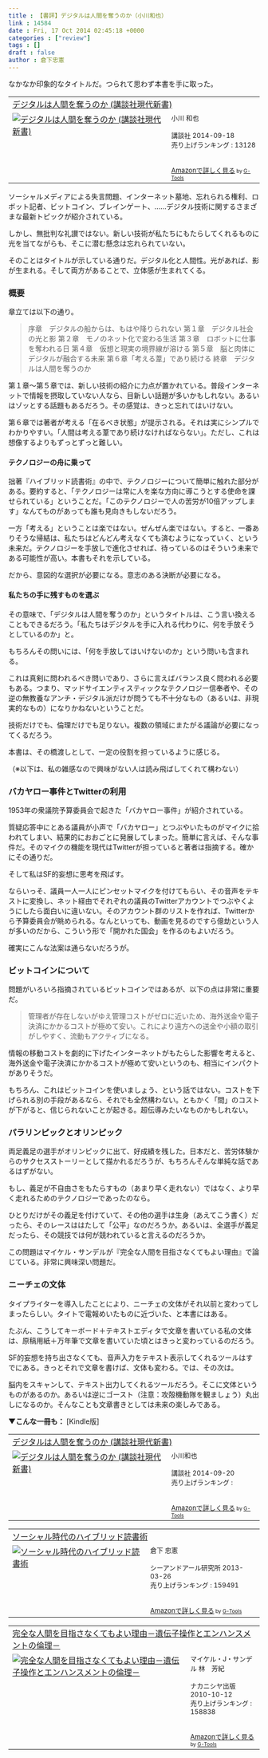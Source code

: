 ```yaml
---
title : 【書評】デジタルは人間を奪うのか（小川和也）
link : 14584
date : Fri, 17 Oct 2014 02:45:18 +0000
categories : ["review"]
tags : []
draft : false
author : 倉下忠憲
---
```


なかなか印象的なタイトルだ。つられて思わず本書を手に取った。

<table  border="0" cellpadding="5"><tr><td colspan="2"><a href="http://www.amazon.co.jp/%E3%83%87%E3%82%B8%E3%82%BF%E3%83%AB%E3%81%AF%E4%BA%BA%E9%96%93%E3%82%92%E5%A5%AA%E3%81%86%E3%81%AE%E3%81%8B-%E8%AC%9B%E8%AB%87%E7%A4%BE%E7%8F%BE%E4%BB%A3%E6%96%B0%E6%9B%B8-%E5%B0%8F%E5%B7%9D-%E5%92%8C%E4%B9%9F/dp/4062882833%3FSubscriptionId%3D15SMZCTB9V8NGR2TW082%26tag%3Drashita1000-22%26linkCode%3Dxm2%26camp%3D2025%26creative%3D165953%26creativeASIN%3D4062882833" target="_blank">デジタルは人間を奪うのか (講談社現代新書)</a><img src="http://www.assoc-amazon.jp/e/ir?t=rashita1000-22&l=ur2&o=9" width="1" height="1" style="border: none;" alt="" /></td></tr><tr><td valign="top"><a href="http://www.amazon.co.jp/%E3%83%87%E3%82%B8%E3%82%BF%E3%83%AB%E3%81%AF%E4%BA%BA%E9%96%93%E3%82%92%E5%A5%AA%E3%81%86%E3%81%AE%E3%81%8B-%E8%AC%9B%E8%AB%87%E7%A4%BE%E7%8F%BE%E4%BB%A3%E6%96%B0%E6%9B%B8-%E5%B0%8F%E5%B7%9D-%E5%92%8C%E4%B9%9F/dp/4062882833%3FSubscriptionId%3D15SMZCTB9V8NGR2TW082%26tag%3Drashita1000-22%26linkCode%3Dxm2%26camp%3D2025%26creative%3D165953%26creativeASIN%3D4062882833" target="_blank"><img src="http://ecx.images-amazon.com/images/I/31nT0J4onKL._SL160_.jpg" border="0" alt="デジタルは人間を奪うのか (講談社現代新書)" /></a></td><td valign="top"><font size="-1">小川 和也 <br /><br />講談社  2014-09-18<br />売り上げランキング : 13128<br /><br /><br /><a href="http://www.amazon.co.jp/%E3%83%87%E3%82%B8%E3%82%BF%E3%83%AB%E3%81%AF%E4%BA%BA%E9%96%93%E3%82%92%E5%A5%AA%E3%81%86%E3%81%AE%E3%81%8B-%E8%AC%9B%E8%AB%87%E7%A4%BE%E7%8F%BE%E4%BB%A3%E6%96%B0%E6%9B%B8-%E5%B0%8F%E5%B7%9D-%E5%92%8C%E4%B9%9F/dp/4062882833%3FSubscriptionId%3D15SMZCTB9V8NGR2TW082%26tag%3Drashita1000-22%26linkCode%3Dxm2%26camp%3D2025%26creative%3D165953%26creativeASIN%3D4062882833" target="_blank">Amazonで詳しく見る</a></font><font size="-2"> by <a href="http://www.goodpic.com/mt/aws/index.html" >G-Tools</a></font></td></tr></table>


ソーシャルメディアによる失言問題、インターネット墓地、忘れられる権利、ロボット記者、ビットコイン、ブレインゲート、……デジタル技術に関するさまざまな最新トピックが紹介されている。

しかし、無批判な礼讃ではない。新しい技術が私たちにもたらしてくれるものに光を当てながらも、そこに潜む懸念は忘れられていない。

そのことはタイトルが示している通りだ。デジタル化と人間性。光があれば、影が生まれる。そして両方があることで、立体感が生まれてくる。

<H3>概要</H3>

章立ては以下の通り。

<blockquote>
序章　デジタルの船からは、もはや降りられない
第１章　デジタル社会の光と影	
第２章　モノのネット化で変わる生活
第３章　ロボットに仕事を奪われる日
第４章　仮想と現実の境界線が溶ける
第５章　脳と肉体にデジタルが融合する未来
第６章「考える葦」であり続ける
終章　デジタルは人間を奪うのか
</blockquote>

第１章〜第５章では、新しい技術の紹介に力点が置かれている。普段インターネットで情報を摂取していない人なら、目新しい話題が多いかもしれない。あるいはゾッとする話題もあるだろう。その感覚は、きっと忘れてはいけない。

第６章では著者が考える「在るべき状態」が提示される。それは実にシンプルでわかりやすい。「人間は考える葦であり続けなければならない」。ただし、これは想像するよりもずっとずっと難しい。

<H4>テクノロジーの舟に乗って</H4>

拙著『ハイブリッド読書術』の中で、テクノロジーについて簡単に触れた部分がある。要約すると、「テクノロジーは常に人を楽な方向に導こうとする使命を課せられている」ということだ。「このテクノロジーで人の苦労が10倍アップします」なんてものがあっても誰も見向きもしないだろう。

一方「考える」ということは楽ではない。ぜんぜん楽ではない。すると、一番ありそうな帰結は、私たちはどんどん考えなくても済むようになっていく、という未来だ。テクノロジーを手放しで進化させれば、待っているのはそういう未来である可能性が高い。本書もそれを示している。

だから、意図的な選択が必要になる。意志のある決断が必要になる。

<H4>私たちの手に残すものを選ぶ</H4>

その意味で、「デジタルは人間を奪うのか」というタイトルは、こう言い換えることもできるだろう。「私たちはデジタルを手に入れる代わりに、何を手放そうとしているのか」と。

もちろんその問いには、「何を手放してはいけないのか」という問いも含まれる。

これは真剣に問われるべき問いであり、さらに言えばバランス良く問われる必要もある。つまり、マッドサイエンティスティックなテクノロジー信奉者や、その逆の無教養なアンチ・デジタル派だけが問うても不十分なもの（あるいは、非現実的なもの）になりかねないということだ。

技術だけでも、倫理だけでも足りない。複数の領域にまたがる議論が必要になってくるだろう。

本書は、その橋渡しとして、一定の役割を担っているように感じる。

（※以下は、私の雑感なので興味がない人は読み飛ばしてくれて構わない）

<H3>バカヤロー事件とTwitterの利用</H3>

1953年の衆議院予算委員会で起きた「バカヤロー事件」が紹介されている。

質疑応答中にとある議員が小声で「バカヤロー」とつぶやいたものがマイクに拾われてしまい、結果的におおごとに発展してしまった。簡単に言えば、そんな事件だ。そのマイクの機能を現代はTwitterが担っていると著者は指摘する。確かにその通りだ。

そして私はSF的妄想に思考を飛ばす。

ならいっそ、議員一人一人にピンセットマイクを付けてもらい、その音声をテキストに変換し、ネット経由でそれぞれの議員のTwitterアカウントでつぶやくようにしたら面白いに違いない。そのアカウント群のリストを作れば、Twitterから予算委員会が眺められる。なんといっても、動画を見るのですら億劫という人が多いのだから、こういう形で「開かれた国会」を作るのもよいだろう。

確実にこんな法案は通らないだろうが。

<H3>ビットコインについて</H3>

問題がいろいろ指摘されているビットコインではあるが、以下の点は非常に重要だ。

<blockquote>管理者が存在しないがゆえ管理コストがゼロに近いため、海外送金や電子決済にかかるコストが極めて安い。これにより遠方への送金や小額の取引がしやすく、流動もアクティブになる。</blockquote>

情報の移動コストを劇的に下げたインターネットがもたらした影響を考えると、海外送金や電子決済にかかるコストが極めて安いというのも、相当にインパクトがありそうだ。

もちろん、これはビットコインを使いましょう、という話ではない。コストを下げられる別の手段があるなら、それでも全然構わない。ともかく「間」のコストが下がると、信じられないことが起きる。超伝導みたいなものかもしれない。

<H3>パラリンピックとオリンピック</H3>

両足義足の選手がオリンピックに出て、好成績を残した。日本だと、苦労体験からのサクセスストーリーとして描かれるだろうが、もちろんそんな単純な話であるはずがない。

もし、義足が不自由さをもたらすもの（あまり早く走れない）ではなく、より早く走れるためのテクノロジーであったのなら。

ひとりだけがその義足を付けていて、その他の選手は生身（あえてこう書く）だったら、そのレースははたして「公平」なのだろうか。あるいは、全選手が義足だったら、その競技では何が競われていると言えるのだろうか。

この問題はマイケル・サンデルが『完全な人間を目指さなくてもよい理由』で論じている。非常に興味深い問題だ。

<H3>ニーチェの文体</H3>

タイプライターを導入したことにより、ニーチェの文体がそれ以前と変わってしまったらしい。タイトで電報めいたものに近づいた、と本書にはある。

たぶん、こうしてキーボード＋テキストエディタで文章を書いている私の文体は、原稿用紙＋万年筆で文章を書いていた頃とはきっと変わっているのだろう。

SF的妄想を持ち出さなくても、音声入力をテキスト表示してくれるツールはすでにある。きっとそれで文章を書けば、文体も変わる。では、その次は。

脳内をスキャンして、テキスト出力してくれるツールだろう。そこに文体というものがあるのか。あるいは逆にゴースト（注意：攻殻機動隊を観ましょう）丸出しになるのか。そんなことも文章書きとしては未来の楽しみである。

<strong>▼こんな一冊も：</strong>
[Kindle版]
<table  border="0" cellpadding="5"><tr><td colspan="2"><a href="http://www.amazon.co.jp/%E3%83%87%E3%82%B8%E3%82%BF%E3%83%AB%E3%81%AF%E4%BA%BA%E9%96%93%E3%82%92%E5%A5%AA%E3%81%86%E3%81%AE%E3%81%8B-%E8%AC%9B%E8%AB%87%E7%A4%BE%E7%8F%BE%E4%BB%A3%E6%96%B0%E6%9B%B8-%E5%B0%8F%E5%B7%9D%E5%92%8C%E4%B9%9F-ebook/dp/B00OKC20ZC%3FSubscriptionId%3D15SMZCTB9V8NGR2TW082%26tag%3Drashita1000-22%26linkCode%3Dxm2%26camp%3D2025%26creative%3D165953%26creativeASIN%3DB00OKC20ZC" target="_blank">デジタルは人間を奪うのか (講談社現代新書)</a><img src="http://www.assoc-amazon.jp/e/ir?t=rashita1000-22&l=ur2&o=9" width="1" height="1" style="border: none;" alt="" /></td></tr><tr><td valign="top"><a href="http://www.amazon.co.jp/%E3%83%87%E3%82%B8%E3%82%BF%E3%83%AB%E3%81%AF%E4%BA%BA%E9%96%93%E3%82%92%E5%A5%AA%E3%81%86%E3%81%AE%E3%81%8B-%E8%AC%9B%E8%AB%87%E7%A4%BE%E7%8F%BE%E4%BB%A3%E6%96%B0%E6%9B%B8-%E5%B0%8F%E5%B7%9D%E5%92%8C%E4%B9%9F-ebook/dp/B00OKC20ZC%3FSubscriptionId%3D15SMZCTB9V8NGR2TW082%26tag%3Drashita1000-22%26linkCode%3Dxm2%26camp%3D2025%26creative%3D165953%26creativeASIN%3DB00OKC20ZC" target="_blank"><img src="http://ecx.images-amazon.com/images/I/51%2B0aHaj1sL._SL160_.jpg" border="0" alt="デジタルは人間を奪うのか (講談社現代新書)" /></a></td><td valign="top"><font size="-1">小川和也 <br /><br />講談社  2014-09-20<br />売り上げランキング : <br /><br /><br /><a href="http://www.amazon.co.jp/%E3%83%87%E3%82%B8%E3%82%BF%E3%83%AB%E3%81%AF%E4%BA%BA%E9%96%93%E3%82%92%E5%A5%AA%E3%81%86%E3%81%AE%E3%81%8B-%E8%AC%9B%E8%AB%87%E7%A4%BE%E7%8F%BE%E4%BB%A3%E6%96%B0%E6%9B%B8-%E5%B0%8F%E5%B7%9D%E5%92%8C%E4%B9%9F-ebook/dp/B00OKC20ZC%3FSubscriptionId%3D15SMZCTB9V8NGR2TW082%26tag%3Drashita1000-22%26linkCode%3Dxm2%26camp%3D2025%26creative%3D165953%26creativeASIN%3DB00OKC20ZC" target="_blank">Amazonで詳しく見る</a></font><font size="-2"> by <a href="http://www.goodpic.com/mt/aws/index.html" >G-Tools</a></font></td></tr></table>

<table  border="0" cellpadding="5"><tr><td colspan="2"><a href="http://www.amazon.co.jp/%E3%82%BD%E3%83%BC%E3%82%B7%E3%83%A3%E3%83%AB%E6%99%82%E4%BB%A3%E3%81%AE%E3%83%8F%E3%82%A4%E3%83%96%E3%83%AA%E3%83%83%E3%83%89%E8%AA%AD%E6%9B%B8%E8%A1%93-%E5%80%89%E4%B8%8B-%E5%BF%A0%E6%86%B2/dp/4863541244%3FSubscriptionId%3D15SMZCTB9V8NGR2TW082%26tag%3Drashita1000-22%26linkCode%3Dxm2%26camp%3D2025%26creative%3D165953%26creativeASIN%3D4863541244" target="_blank">ソーシャル時代のハイブリッド読書術</a><img src="http://www.assoc-amazon.jp/e/ir?t=rashita1000-22&l=ur2&o=9" width="1" height="1" style="border: none;" alt="" /></td></tr><tr><td valign="top"><a href="http://www.amazon.co.jp/%E3%82%BD%E3%83%BC%E3%82%B7%E3%83%A3%E3%83%AB%E6%99%82%E4%BB%A3%E3%81%AE%E3%83%8F%E3%82%A4%E3%83%96%E3%83%AA%E3%83%83%E3%83%89%E8%AA%AD%E6%9B%B8%E8%A1%93-%E5%80%89%E4%B8%8B-%E5%BF%A0%E6%86%B2/dp/4863541244%3FSubscriptionId%3D15SMZCTB9V8NGR2TW082%26tag%3Drashita1000-22%26linkCode%3Dxm2%26camp%3D2025%26creative%3D165953%26creativeASIN%3D4863541244" target="_blank"><img src="http://ecx.images-amazon.com/images/I/31m4SHzWXQL._SL160_.jpg" border="0" alt="ソーシャル時代のハイブリッド読書術" /></a></td><td valign="top"><font size="-1">倉下 忠憲 <br /><br />シーアンドアール研究所  2013-03-26<br />売り上げランキング : 159491<br /><br /><br /><a href="http://www.amazon.co.jp/%E3%82%BD%E3%83%BC%E3%82%B7%E3%83%A3%E3%83%AB%E6%99%82%E4%BB%A3%E3%81%AE%E3%83%8F%E3%82%A4%E3%83%96%E3%83%AA%E3%83%83%E3%83%89%E8%AA%AD%E6%9B%B8%E8%A1%93-%E5%80%89%E4%B8%8B-%E5%BF%A0%E6%86%B2/dp/4863541244%3FSubscriptionId%3D15SMZCTB9V8NGR2TW082%26tag%3Drashita1000-22%26linkCode%3Dxm2%26camp%3D2025%26creative%3D165953%26creativeASIN%3D4863541244" target="_blank">Amazonで詳しく見る</a></font><font size="-2"> by <a href="http://www.goodpic.com/mt/aws/index.html" >G-Tools</a></font></td></tr></table>

<table  border="0" cellpadding="5"><tr><td colspan="2"><a href="http://www.amazon.co.jp/%E5%AE%8C%E5%85%A8%E3%81%AA%E4%BA%BA%E9%96%93%E3%82%92%E7%9B%AE%E6%8C%87%E3%81%95%E3%81%AA%E3%81%8F%E3%81%A6%E3%82%82%E3%82%88%E3%81%84%E7%90%86%E7%94%B1%EF%BC%8D%E9%81%BA%E4%BC%9D%E5%AD%90%E6%93%8D%E4%BD%9C%E3%81%A8%E3%82%A8%E3%83%B3%E3%83%8F%E3%83%B3%E3%82%B9%E3%83%A1%E3%83%B3%E3%83%88%E3%81%AE%E5%80%AB%E7%90%86%EF%BC%8D-%E3%83%9E%E3%82%A4%E3%82%B1%E3%83%AB%E3%83%BBJ%E3%83%BB%E3%82%B5%E3%83%B3%E3%83%87%E3%83%AB/dp/4779504767%3FSubscriptionId%3D15SMZCTB9V8NGR2TW082%26tag%3Drashita1000-22%26linkCode%3Dxm2%26camp%3D2025%26creative%3D165953%26creativeASIN%3D4779504767" target="_blank">完全な人間を目指さなくてもよい理由－遺伝子操作とエンハンスメントの倫理－</a><img src="http://www.assoc-amazon.jp/e/ir?t=rashita1000-22&l=ur2&o=9" width="1" height="1" style="border: none;" alt="" /></td></tr><tr><td valign="top"><a href="http://www.amazon.co.jp/%E5%AE%8C%E5%85%A8%E3%81%AA%E4%BA%BA%E9%96%93%E3%82%92%E7%9B%AE%E6%8C%87%E3%81%95%E3%81%AA%E3%81%8F%E3%81%A6%E3%82%82%E3%82%88%E3%81%84%E7%90%86%E7%94%B1%EF%BC%8D%E9%81%BA%E4%BC%9D%E5%AD%90%E6%93%8D%E4%BD%9C%E3%81%A8%E3%82%A8%E3%83%B3%E3%83%8F%E3%83%B3%E3%82%B9%E3%83%A1%E3%83%B3%E3%83%88%E3%81%AE%E5%80%AB%E7%90%86%EF%BC%8D-%E3%83%9E%E3%82%A4%E3%82%B1%E3%83%AB%E3%83%BBJ%E3%83%BB%E3%82%B5%E3%83%B3%E3%83%87%E3%83%AB/dp/4779504767%3FSubscriptionId%3D15SMZCTB9V8NGR2TW082%26tag%3Drashita1000-22%26linkCode%3Dxm2%26camp%3D2025%26creative%3D165953%26creativeASIN%3D4779504767" target="_blank"><img src="http://ecx.images-amazon.com/images/I/41WYeBqotOL._SL160_.jpg" border="0" alt="完全な人間を目指さなくてもよい理由－遺伝子操作とエンハンスメントの倫理－" /></a></td><td valign="top"><font size="-1">マイケル・J・サンデル 林　芳紀 <br /><br />ナカニシヤ出版  2010-10-12<br />売り上げランキング : 158838<br /><br /><br /><a href="http://www.amazon.co.jp/%E5%AE%8C%E5%85%A8%E3%81%AA%E4%BA%BA%E9%96%93%E3%82%92%E7%9B%AE%E6%8C%87%E3%81%95%E3%81%AA%E3%81%8F%E3%81%A6%E3%82%82%E3%82%88%E3%81%84%E7%90%86%E7%94%B1%EF%BC%8D%E9%81%BA%E4%BC%9D%E5%AD%90%E6%93%8D%E4%BD%9C%E3%81%A8%E3%82%A8%E3%83%B3%E3%83%8F%E3%83%B3%E3%82%B9%E3%83%A1%E3%83%B3%E3%83%88%E3%81%AE%E5%80%AB%E7%90%86%EF%BC%8D-%E3%83%9E%E3%82%A4%E3%82%B1%E3%83%AB%E3%83%BBJ%E3%83%BB%E3%82%B5%E3%83%B3%E3%83%87%E3%83%AB/dp/4779504767%3FSubscriptionId%3D15SMZCTB9V8NGR2TW082%26tag%3Drashita1000-22%26linkCode%3Dxm2%26camp%3D2025%26creative%3D165953%26creativeASIN%3D4779504767" target="_blank">Amazonで詳しく見る</a></font><font size="-2"> by <a href="http://www.goodpic.com/mt/aws/index.html" >G-Tools</a></font></td></tr></table>

